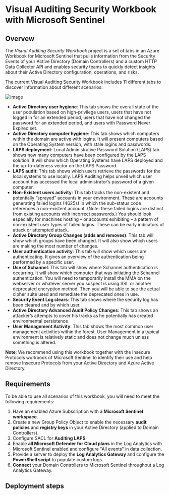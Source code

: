 # Visual Auditing Security Workbook with Microsoft Sentinel

## Overvew

The _Visual Auditing Security Workbook_ project is a set of tabs in an Azure Workbook for Microsoft Sentinel that pulls information from the Security Events of your Active Directory (Domain Controllers) and a custom HTTP Data Collector API and enables security teams to quickly detect insights about their Active Directory configuration, operations, and risks.

The current Visual Auditing Security Workbook includes 11 different tabs to discover information about different scenarios:

![image](https://user-images.githubusercontent.com/35997289/146782431-46aba436-71bc-452f-89c8-d3380562e59d.png)

- **Active Directory user hygiene**: This tab shows the overall state of the user population based on high-privilege users, users that have not logged in for an extended period, users that have not changed the password for an extended period, and users with Password Never Expired set.
- **Active Directory computer hygiene**: This tab shows which computers within the domain are active with logins. It will present computers based on the Operating System version, with stale logins and passwords.
- **LAPS deployment**: Local Administrative Password Solution (LAPS) tab shows how many computers have been configured by the LAPS solution. It will show which Operating Systems have LAPS deployed and the up-to-dateness vector on the LAPS Password.
- **LAPS audit**: This tab shows which users retrieve the passwords for the local systems to use locally. LAPS Auditing helps unveil which user account has accessed the local administrator’s password of a given computer.
- **Non-Existent users activity**: This tab tracks the non-existent and potentially “sprayed” accounts in your environment. These are accounts generating failed logins (4625s) in which the sub-status code references a non-existent account. (Note: these failed logins are distinct from existing accounts with incorrect passwords.) You should look especially for machines hosting – or accounts exhibiting – a pattern of non-existent user types of failed logins. These can be early indicators of attack or attempted attack.
- **Active Directory Group Changes (adds and removes)**: This tab will show which groups have been changed. It will also show which users are making the most number of changes.
- **User authentication activity**: This tab will show which users are authenticating. It gives an overview of the authentication being performed by a specific user.
- **Use of Schannel**: This tab will show where Schannel authentication is occurring. It will show which computer that was initiating the Schannel authentication. You will need to temporarily install the MMA on the webserver or whatever server you suspect is using SSL or another deprecated encryption method. Then you will be able to see the actual cipher suite used and remediate the deprecated ones in use.
- **Security Event Log clears**: This tab shows where the security log has been cleared and by which user.
- **Active Directory Advanced Audit Policy Changes**: This tab shows an attacker’s attempts to cover his tracks as he potentially has created environmental persistence
- **User Management Activity**: This tab shows the most common user management activities within the forest. User Management in a typical environment is relatively static and does not change much unless something is altered.
 
**Note**: We recommend using this workbook together with the Insecure Protocols workbook of Microsoft Sentinel to identify their use and help remove Insecure Protocols from your Active Directory and Azure Active Directory.

## Requirements
To be able to use all scenarios of this workbook, you will need to meet the following requirements:
1. Have an enabled Azure Subscription with a **Microsoft Sentinel workspace**.
2. Create a new Group Policy Object to enable the necessary **audit policies** and **registry keys** in your Active Directory (applied to Domain Controllers).
3. Configure SACL for **Auditing LAPS**
4. Enable **all Microsoft Defender for Cloud plans** in the Log Analytics with Microsoft Sentinel enabled and configure "All events" in data collection.
5. Provide a server to deploy the **Log Analytics Gateway** and configure the **PowerShell script** to populate custom logs.
6. **Connect** your Domain Controllers to Microsoft Sentinel throughout a Log Analytics Gateway.

## Deployment steps
